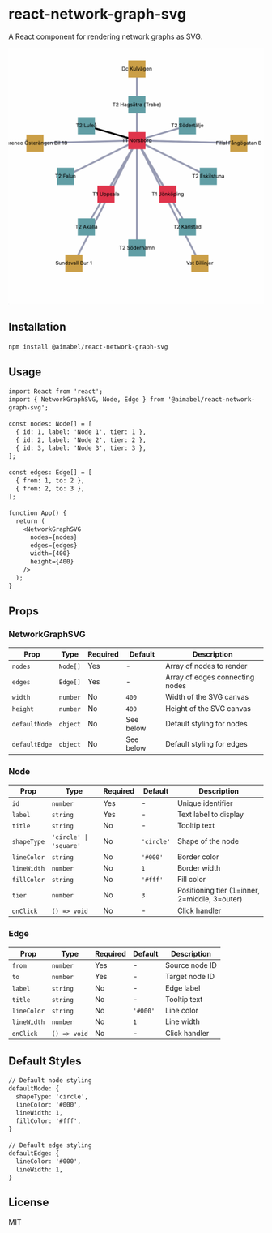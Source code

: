 # react-network-graph-svg

A React component for rendering network graphs as SVG.

![Example Network Graph](docs/example.png)

## Installation

```bash
npm install @aimabel/react-network-graph-svg
```

## Usage

```tsx
import React from 'react';
import { NetworkGraphSVG, Node, Edge } from '@aimabel/react-network-graph-svg';

const nodes: Node[] = [
  { id: 1, label: 'Node 1', tier: 1 },
  { id: 2, label: 'Node 2', tier: 2 },
  { id: 3, label: 'Node 3', tier: 3 },
];

const edges: Edge[] = [
  { from: 1, to: 2 },
  { from: 2, to: 3 },
];

function App() {
  return (
    <NetworkGraphSVG
      nodes={nodes}
      edges={edges}
      width={400}
      height={400}
    />
  );
}
```

## Props

### NetworkGraphSVG

| Prop | Type | Required | Default | Description |
|------|------|----------|---------|-------------|
| `nodes` | `Node[]` | Yes | - | Array of nodes to render |
| `edges` | `Edge[]` | Yes | - | Array of edges connecting nodes |
| `width` | `number` | No | `400` | Width of the SVG canvas |
| `height` | `number` | No | `400` | Height of the SVG canvas |
| `defaultNode` | `object` | No | See below | Default styling for nodes |
| `defaultEdge` | `object` | No | See below | Default styling for edges |

### Node

| Prop | Type | Required | Default | Description |
|------|------|----------|---------|-------------|
| `id` | `number` | Yes | - | Unique identifier |
| `label` | `string` | Yes | - | Text label to display |
| `title` | `string` | No | - | Tooltip text |
| `shapeType` | `'circle' \| 'square'` | No | `'circle'` | Shape of the node |
| `lineColor` | `string` | No | `'#000'` | Border color |
| `lineWidth` | `number` | No | `1` | Border width |
| `fillColor` | `string` | No | `'#fff'` | Fill color |
| `tier` | `number` | No | `3` | Positioning tier (1=inner, 2=middle, 3=outer) |
| `onClick` | `() => void` | No | - | Click handler |

### Edge

| Prop | Type | Required | Default | Description |
|------|------|----------|---------|-------------|
| `from` | `number` | Yes | - | Source node ID |
| `to` | `number` | Yes | - | Target node ID |
| `label` | `string` | No | - | Edge label |
| `title` | `string` | No | - | Tooltip text |
| `lineColor` | `string` | No | `'#000'` | Line color |
| `lineWidth` | `number` | No | `1` | Line width |
| `onClick` | `() => void` | No | - | Click handler |

## Default Styles

```tsx
// Default node styling
defaultNode: {
  shapeType: 'circle',
  lineColor: '#000',
  lineWidth: 1,
  fillColor: '#fff',
}

// Default edge styling
defaultEdge: {
  lineColor: '#000',
  lineWidth: 1,
}
```

## License

MIT 